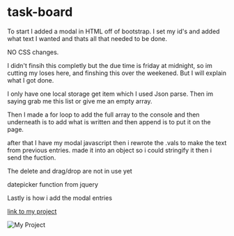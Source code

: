 # task-board

To start I added a modal in HTML off of bootstrap. I set my id's and added what text I wanted and thats all that needed to be done.

NO CSS changes.

I didn't finsih this completly but the due time is friday at midnight, so im cutting my loses here, and finshing this over the weekened. But I will explain what I got done.

I only have one local storage get item which I used Json parse. Then im saying grab me this list or give me an empty array.

Then I made a for loop to add the full array to the console and then underneath is to add what is written and then append is to put it on the page.

after that I have my modal javascript then i rewrote the .vals to make the text from previous entries. made it into an object so i could stringify it then i send the fuction.

The delete and drag/drop are not in use yet

datepicker function from jquery

Lastly is how i add the modal entries

[link to my project](https://bmallar.github.io/Task-Board/)

![My Project](<Screenshot (13).png>)
